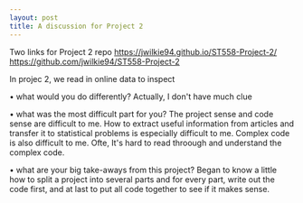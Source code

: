 ```yaml
---
layout: post
title: A discussion for Project 2
---
```

Two links for Project 2 repo
https://jwilkie94.github.io/ST558-Project-2/
https://github.com/jwilkie94/ST558-Project-2 

In projec 2, we read in online data to inspect 


• what would you do differently?
Actually, I don't have much clue 

• what was the most difficult part for you?
The project sense and code sense are difficult to me. How to extract useful information from articles and transfer it to statistical problems is especially difficult to me. 
Complex code is also difficult to me. Ofte, It's hard to read throough and understand the complex code. 

• what are your big take-aways from this project?
Began to know a little how to split a project into several parts and for every part, write out the code first, and at last to put all code together to see if it makes sense. 

